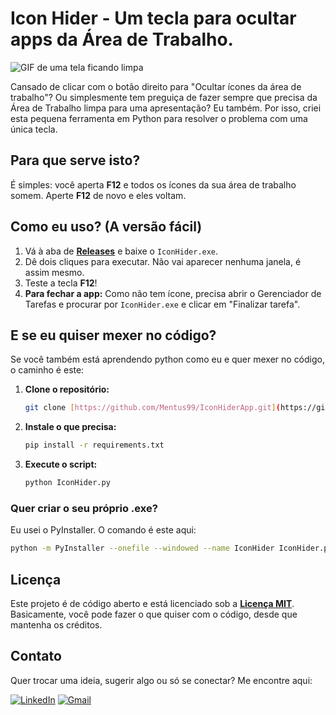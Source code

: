 # Icon Hider - Um tecla para ocultar apps da Área de Trabalho.

![GIF de uma tela ficando limpa](https://media2.giphy.com/media/v1.Y2lkPTc5MGI3NjExYWI5eWdvZzViZmg3YTF2OTdta2Jjd3Z5ODNrdW94cHJkZTlzNmw4NCZlcD12MV9pbnRlcm5hbF9naWZfYnlfaWQmY3Q9Zw/Yz88Wd7UuGUIlCUaRp/giphy.gif)

Cansado de clicar com o botão direito para "Ocultar ícones da área de trabalho"? Ou simplesmente tem preguiça de fazer sempre que precisa da Área de Trabalho limpa para uma apresentação? Eu também. Por isso, criei esta pequena ferramenta em Python para resolver o problema com uma única tecla.

## Para que serve isto?

É simples: você aperta **F12** e todos os ícones da sua área de trabalho somem. Aperte **F12** de novo e eles voltam.

## Como eu uso? (A versão fácil)

1.  Vá à aba de **[Releases](https://github.com/Mentus99/IconHiderApp/releases)** e baixe o `IconHider.exe`.
2.  Dê dois cliques para executar. Não vai aparecer nenhuma janela, é assim mesmo.
3.  Teste a tecla **F12**!
4.  **Para fechar a app:** Como não tem ícone, precisa abrir o Gerenciador de Tarefas e procurar por `IconHider.exe` e clicar em "Finalizar tarefa".

## E se eu quiser mexer no código?

Se você também está aprendendo python como eu e quer mexer no código, o caminho é este:

1.  **Clone o repositório:**
    ```bash
    git clone [https://github.com/Mentus99/IconHiderApp.git](https://github.com/Mentus99/IconHiderApp.git)
    ```
2.  **Instale o que precisa:**
    ```bash
    pip install -r requirements.txt
    ```
3.  **Execute o script:**
    ```bash
    python IconHider.py
    ```
### Quer criar o seu próprio .exe?

Eu usei o PyInstaller. O comando é este aqui:
```bash
python -m PyInstaller --onefile --windowed --name IconHider IconHider.py
```
## Licença

Este projeto é de código aberto e está licenciado sob a **[Licença MIT](LICENSE)**. Basicamente, você pode fazer o que quiser com o código, desde que mantenha os créditos.

## Contato

Quer trocar uma ideia, sugerir algo ou só se conectar? Me encontre aqui:

[![LinkedIn](https://img.shields.io/badge/LinkedIn-0077B5?style=for-the-badge&logo=linkedin&logoColor=white)](https://www.linkedin.com/in/gabriel-mendes2499/)
[![Gmail](https://img.shields.io/badge/Gmail-D14836?style=for-the-badge&logo=gmail&logoColor=white)](mailto:gabriel.mendes.rodrigues@gmail.com)

